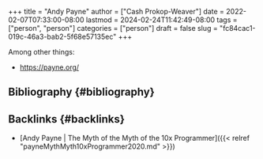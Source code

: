 +++
title = "Andy Payne"
author = ["Cash Prokop-Weaver"]
date = 2022-02-07T07:33:00-08:00
lastmod = 2024-02-24T11:42:49-08:00
tags = ["person", "person"]
categories = ["person"]
draft = false
slug = "fc84cac1-019c-46a3-bab2-5f68e57135ec"
+++

Among other things:

-   <https://payne.org/>


## Bibliography {#bibliography}

<style>.csl-entry{text-indent: -1.5em; margin-left: 1.5em;}</style><div class="csl-bib-body">
</div>


## Backlinks {#backlinks}

-   [Andy Payne | The Myth of the Myth of the 10x Programmer]({{< relref "payneMythMyth10xProgrammer2020.md" >}})
